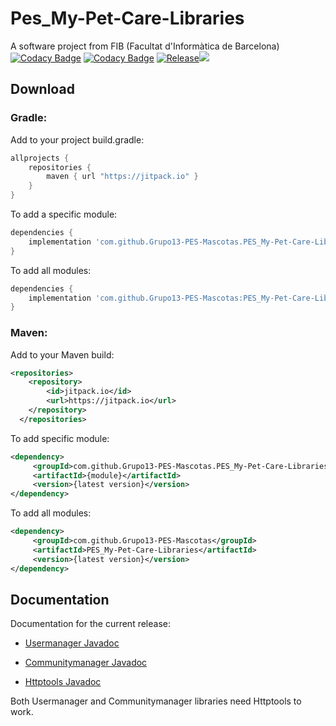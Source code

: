 # Pes_My-Pet-Care-Libraries
A software project from FIB (Facultat d'Informàtica de Barcelona)
[![Codacy Badge](https://api.codacy.com/project/badge/Grade/e4eba67e1aca4bc6853f7ce45475a3df)](https://www.codacy.com/gh/Grupo13-PES-Mascotas/PES_My-Pet-Care-API?utm_source=github.com&amp;utm_medium=referral&amp;utm_content=Grupo13-PES-Mascotas/PES_My-Pet-Care-API&amp;utm_campaign=Badge_Grade)	[![Codacy Badge](https://api.codacy.com/project/badge/Coverage/e4eba67e1aca4bc6853f7ce45475a3df)](https://www.codacy.com/gh/Grupo13-PES-Mascotas/PES_My-Pet-Care-API?utm_source=github.com&utm_medium=referral&utm_content=Grupo13-PES-Mascotas/PES_My-Pet-Care-API&utm_campaign=Badge_Coverage)	[![Release](https://jitpack.io/v/Grupo13-PES-Mascotas/PES_My-Pet-Care-Libraries.svg)](https://jitpack.io/#Grupo13-PES-Mascotas/PES_My-Pet-Care-Libraries)![](https://github.com/Grupo13-PES-Mascotas/Pes_My-Pet-Care-Libraries/workflows/Build/badge.svg?event=pull_request)

## Download

### Gradle:
Add to your project build.gradle:
```gradle
allprojects {
    repositories {
        maven { url "https://jitpack.io" }
    }
}
```
To add a specific module:

```gradle
dependencies {
	implementation 'com.github.Grupo13-PES-Mascotas.PES_My-Pet-Care-Libraries:{module}:{latest version}'
}
```
To add all modules:
```gradle
dependencies {
	implementation 'com.github.Grupo13-PES-Mascotas:PES_My-Pet-Care-Libraries:{latest version}'
}
```

### Maven:
Add to your Maven build:
```xml
<repositories>
	<repository>
	    <id>jitpack.io</id>
	    <url>https://jitpack.io</url>
	</repository>
  </repositories>
```
To add specific module:
```xml
<dependency>
     <groupId>com.github.Grupo13-PES-Mascotas.PES_My-Pet-Care-Libraries</groupId>
     <artifactId>{module}</artifactId>
     <version>{latest version}</version>
</dependency>
```
To add all modules:
```xml
<dependency>
     <groupId>com.github.Grupo13-PES-Mascotas</groupId>
     <artifactId>PES_My-Pet-Care-Libraries</artifactId>
     <version>{latest version}</version>
</dependency>
```
## Documentation
Documentation for the current release:
* [Usermanager Javadoc](https://javadoc.jitpack.io/com/github/Grupo13-PES-Mascotas/PES_My-Pet-Care-Libraries/usermanager/feature~feature_forums_content_CRUD-SNAPSHOT/javadoc)

* [Communitymanager Javadoc](https://javadoc.jitpack.io/com/github/Grupo13-PES-Mascotas/PES_My-Pet-Care-Libraries/communitymanager/feature~feature_forums_content_CRUD-SNAPSHOT/javadoc)
			     
* [Httptools Javadoc](https://javadoc.jitpack.io/com/github/Grupo13-PES-Mascotas/PES_My-Pet-Care-Libraries/httptools/feature~feature_forums_content_CRUD-SNAPSHOT/javadoc)

Both Usermanager and Communitymanager libraries need Httptools to work.
